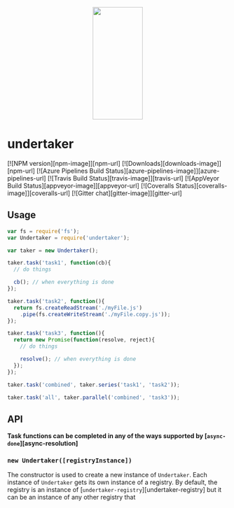 <p align="center">
  <a href="http://gulpjs.com">
    <img height="257" width="114" src="https://raw.githubusercontent.com/gulpjs/artwork/master/gulp-2x.png">
  </a>
</p>

# undertaker

[![NPM version][npm-image]][npm-url] [![Downloads][downloads-image]][npm-url] [![Azure Pipelines Build Status][azure-pipelines-image]][azure-pipelines-url] [![Travis Build Status][travis-image]][travis-url] [![AppVeyor Build Status][appveyor-image]][appveyor-url] [![Coveralls Status][coveralls-image]][coveralls-url] [![Gitter chat][gitter-image]][gitter-url]

## Usage

```js
var fs = require('fs');
var Undertaker = require('undertaker');

var taker = new Undertaker();

taker.task('task1', function(cb){
  // do things

  cb(); // when everything is done
});

taker.task('task2', function(){
  return fs.createReadStream('./myFile.js')
    .pipe(fs.createWriteStream('./myFile.copy.js'));
});

taker.task('task3', function(){
  return new Promise(function(resolve, reject){
    // do things

    resolve(); // when everything is done
  });
});

taker.task('combined', taker.series('task1', 'task2'));

taker.task('all', taker.parallel('combined', 'task3'));
```

## API

__Task functions can be completed in any of the ways supported by
[`async-done`][async-resolution]__

### `new Undertaker([registryInstance])`

The constructor is used to create a new instance of `Undertaker`. Each instance of
`Undertaker` gets its own instance of a registry. By default, the registry is an
instance of [`undertaker-registry`][undertaker-registry]
but it can be an instance of any other registry that 
